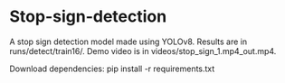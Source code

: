 # Stop-sign-detection
A stop sign detection model made using YOLOv8. Results are in runs/detect/train16/. Demo video is in videos/stop_sign_1.mp4_out.mp4.

Download dependencies: pip install -r requirements.txt
